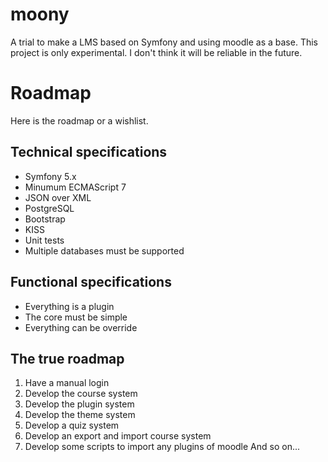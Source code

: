 # moony
A trial to make a LMS based on Symfony and using moodle as a base.
This project is only experimental. I don't think it will be reliable in the future.

# Roadmap

Here is the roadmap or a wishlist.

## Technical specifications

+ Symfony 5.x
+ Minumum ECMAScript 7
+ JSON over XML
+ PostgreSQL
+ Bootstrap
+ KISS
+ Unit tests
+ Multiple databases must be supported


## Functional specifications

+ Everything is a plugin
+ The core must be simple
+ Everything can be override


## The true roadmap

1. Have a manual login
2. Develop the course system
3. Develop the plugin system
4. Develop the theme system
5. Develop a quiz system
6. Develop an export and import course system
7. Develop some scripts to import any plugins of moodle
And so on...
